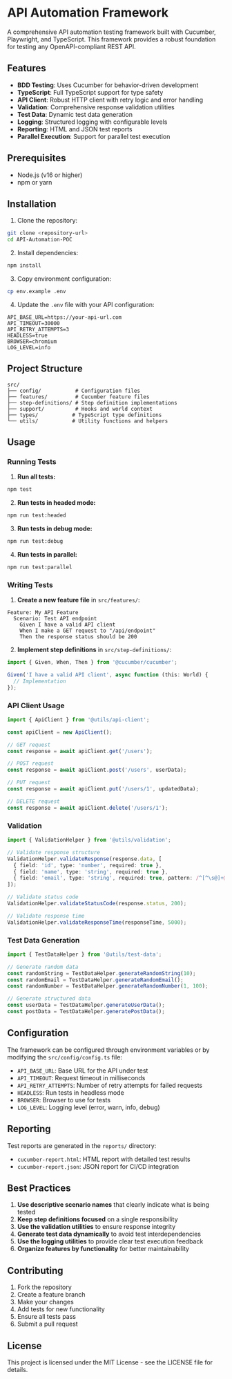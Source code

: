 # API Automation Framework

A comprehensive API automation testing framework built with Cucumber, Playwright, and TypeScript. This framework provides a robust foundation for testing any OpenAPI-compliant REST API.

## Features

- **BDD Testing**: Uses Cucumber for behavior-driven development
- **TypeScript**: Full TypeScript support for type safety
- **API Client**: Robust HTTP client with retry logic and error handling
- **Validation**: Comprehensive response validation utilities
- **Test Data**: Dynamic test data generation
- **Logging**: Structured logging with configurable levels
- **Reporting**: HTML and JSON test reports
- **Parallel Execution**: Support for parallel test execution

## Prerequisites

- Node.js (v16 or higher)
- npm or yarn

## Installation

1. Clone the repository:
```bash
git clone <repository-url>
cd API-Automation-POC
```

2. Install dependencies:
```bash
npm install
```

3. Copy environment configuration:
```bash
cp env.example .env
```

4. Update the `.env` file with your API configuration:
```env
API_BASE_URL=https://your-api-url.com
API_TIMEOUT=30000
API_RETRY_ATTEMPTS=3
HEADLESS=true
BROWSER=chromium
LOG_LEVEL=info
```

## Project Structure

```
src/
├── config/           # Configuration files
├── features/         # Cucumber feature files
├── step-definitions/ # Step definition implementations
├── support/          # Hooks and world context
├── types/           # TypeScript type definitions
└── utils/           # Utility functions and helpers
```

## Usage

### Running Tests

1. **Run all tests:**
```bash
npm test
```

2. **Run tests in headed mode:**
```bash
npm run test:headed
```

3. **Run tests in debug mode:**
```bash
npm run test:debug
```

4. **Run tests in parallel:**
```bash
npm run test:parallel
```

### Writing Tests

1. **Create a new feature file** in `src/features/`:
```gherkin
Feature: My API Feature
  Scenario: Test API endpoint
    Given I have a valid API client
    When I make a GET request to "/api/endpoint"
    Then the response status should be 200
```

2. **Implement step definitions** in `src/step-definitions/`:
```typescript
import { Given, When, Then } from '@cucumber/cucumber';

Given('I have a valid API client', async function (this: World) {
  // Implementation
});
```

### API Client Usage

```typescript
import { ApiClient } from '@utils/api-client';

const apiClient = new ApiClient();

// GET request
const response = await apiClient.get('/users');

// POST request
const response = await apiClient.post('/users', userData);

// PUT request
const response = await apiClient.put('/users/1', updatedData);

// DELETE request
const response = await apiClient.delete('/users/1');
```

### Validation

```typescript
import { ValidationHelper } from '@utils/validation';

// Validate response structure
ValidationHelper.validateResponse(response.data, [
  { field: 'id', type: 'number', required: true },
  { field: 'name', type: 'string', required: true },
  { field: 'email', type: 'string', required: true, pattern: /^[^\s@]+@[^\s@]+\.[^\s@]+$/ }
]);

// Validate status code
ValidationHelper.validateStatusCode(response.status, 200);

// Validate response time
ValidationHelper.validateResponseTime(responseTime, 5000);
```

### Test Data Generation

```typescript
import { TestDataHelper } from '@utils/test-data';

// Generate random data
const randomString = TestDataHelper.generateRandomString(10);
const randomEmail = TestDataHelper.generateRandomEmail();
const randomNumber = TestDataHelper.generateRandomNumber(1, 100);

// Generate structured data
const userData = TestDataHelper.generateUserData();
const postData = TestDataHelper.generatePostData();
```

## Configuration

The framework can be configured through environment variables or by modifying the `src/config/config.ts` file:

- `API_BASE_URL`: Base URL for the API under test
- `API_TIMEOUT`: Request timeout in milliseconds
- `API_RETRY_ATTEMPTS`: Number of retry attempts for failed requests
- `HEADLESS`: Run tests in headless mode
- `BROWSER`: Browser to use for tests
- `LOG_LEVEL`: Logging level (error, warn, info, debug)

## Reporting

Test reports are generated in the `reports/` directory:
- `cucumber-report.html`: HTML report with detailed test results
- `cucumber-report.json`: JSON report for CI/CD integration

## Best Practices

1. **Use descriptive scenario names** that clearly indicate what is being tested
2. **Keep step definitions focused** on a single responsibility
3. **Use the validation utilities** to ensure response integrity
4. **Generate test data dynamically** to avoid test interdependencies
5. **Use the logging utilities** to provide clear test execution feedback
6. **Organize features by functionality** for better maintainability

## Contributing

1. Fork the repository
2. Create a feature branch
3. Make your changes
4. Add tests for new functionality
5. Ensure all tests pass
6. Submit a pull request

## License

This project is licensed under the MIT License - see the LICENSE file for details.